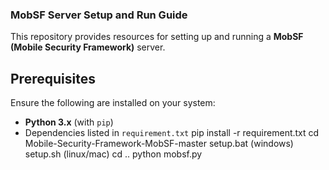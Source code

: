 ### MobSF Server Setup and Run Guide

This repository provides resources for setting up and running a **MobSF (Mobile Security Framework)** server.

## Prerequisites

Ensure the following are installed on your system:
- **Python 3.x** (with `pip`)
- Dependencies listed in `requirement.txt`
pip install -r requirement.txt
cd Mobile-Security-Framework-MobSF-master
setup.bat (windows)
setup.sh (linux/mac)
cd ..
python mobsf.py
